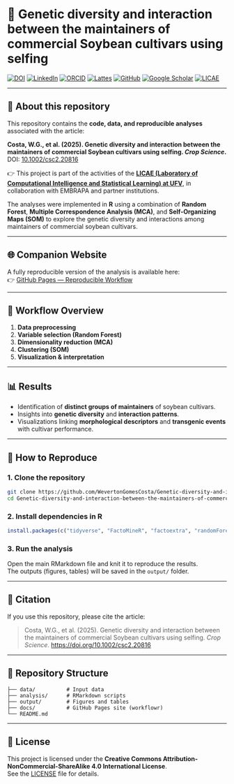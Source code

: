# 🌱 Genetic diversity and interaction between the maintainers of commercial Soybean cultivars using selfing

[![DOI](https://zenodo.org/badge/DOI/10.1002/csc2.20816.svg)](https://doi.org/10.1002/csc2.20816)
[![LinkedIn](https://img.shields.io/badge/LinkedIn-0077B5?style=flat&logo=linkedin&logoColor=white)](https://www.linkedin.com/in/wevertoncosta/)
[![ORCID](https://img.shields.io/badge/ORCID-0000--0003--0742--5936-green?style=flat&logo=orcid&logoColor=white)](https://orcid.org/0000-0003-0742-5936)
[![Lattes](https://img.shields.io/badge/Lattes-CNPq-blue)](http://lattes.cnpq.br/2723811288754046)
[![GitHub](https://img.shields.io/badge/GitHub-Profile-black?style=flat&logo=github)](https://github.com/WevertonGomesCosta)
[![Google Scholar](https://img.shields.io/badge/Google%20Scholar-Profile-4285F4?style=flat&logo=google-scholar&logoColor=white)](https://scholar.google.com.br/citations?hl=pt-BR&user=eJNKcHsAAAAJ)
[![LICAE](https://img.shields.io/badge/LICAE-UFV-blue?style=flat&logo=academia&logoColor=white)](https://www.licae.ufv.br/)

---

## 📖 About this repository

This repository contains the **code, data, and reproducible analyses** associated with the article:

**Costa, W.G., et al. (2025). Genetic diversity and interaction between the maintainers of commercial Soybean cultivars using selfing. *Crop Science*.**  
DOI: [10.1002/csc2.20816](https://doi.org/10.1002/csc2.20816)

👉 This project is part of the activities of the [**LICAE (Laboratory of Computational Intelligence and Statistical Learning) at UFV**](https://www.licae.ufv.br/), in collaboration with EMBRAPA and partner institutions.

The analyses were implemented in **R** using a combination of **Random Forest**, **Multiple Correspondence Analysis (MCA)**, and **Self-Organizing Maps (SOM)** to explore the genetic diversity and interactions among maintainers of commercial soybean cultivars.

---

## 🌐 Companion Website

A fully reproducible version of the analysis is available here:  
👉 [GitHub Pages — Reproducible Workflow](https://wevertongomescosta.github.io/Genetic-diversity-and-interaction-between-the-maintainers-of-commercial-Soybean-cultivars-using-self/)

---

## 📌 Workflow Overview

1. **Data preprocessing**  
2. **Variable selection (Random Forest)**  
3. **Dimensionality reduction (MCA)**  
4. **Clustering (SOM)**  
5. **Visualization & interpretation**

---

## 📊 Results

- Identification of **distinct groups of maintainers** of soybean cultivars.  
- Insights into **genetic diversity** and **interaction patterns**.  
- Visualizations linking **morphological descriptors** and **transgenic events** with cultivar performance.  

---

## 🚀 How to Reproduce

### 1. Clone the repository
```bash
git clone https://github.com/WevertonGomesCosta/Genetic-diversity-and-interaction-between-the-maintainers-of-commercial-Soybean-cultivars-using-self.git
cd Genetic-diversity-and-interaction-between-the-maintainers-of-commercial-Soybean-cultivars-using-self
```

### 2. Install dependencies in R
```r
install.packages(c("tidyverse", "FactoMineR", "factoextra", "randomForest", "kohonen"))
```

### 3. Run the analysis
Open the main RMarkdown file and knit it to reproduce the results.  
The outputs (figures, tables) will be saved in the `output/` folder.

---

## 📜 Citation

If you use this repository, please cite the article:

> Costa, W.G., et al. (2025). Genetic diversity and interaction between the maintainers of commercial Soybean cultivars using selfing. *Crop Science*. https://doi.org/10.1002/csc2.20816

---

## 📂 Repository Structure
```
├── data/          # Input data
├── analysis/      # RMarkdown scripts
├── output/        # Figures and tables
├── docs/          # GitHub Pages site (workflowr)
└── README.md
```

---

## 📑 License
This project is licensed under the **Creative Commons Attribution-NonCommercial-ShareAlike 4.0 International License**.  
See the [LICENSE](LICENSE) file for details.